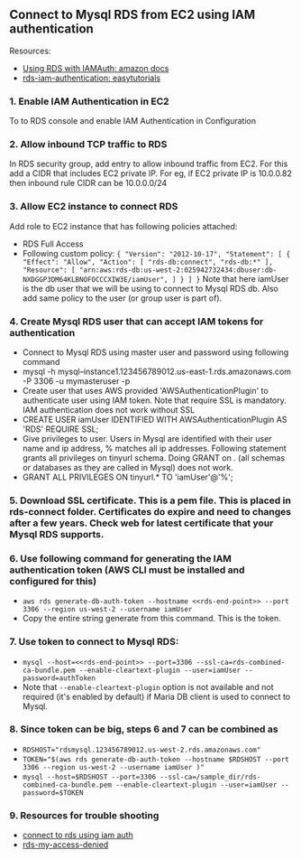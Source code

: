 ## Connect to Mysql RDS from EC2 using IAM authentication
Resources: 
- [Using RDS with IAMAuth: amazon docs](https://docs.aws.amazon.com/AmazonRDS/latest/UserGuide/UsingWithRDS.IAMDBAuth.Connecting.html)
- [rds-iam-authentication: easytutorials](https://www.easytutorials.live/howto/aws-rds-database-iam-authentication-in-spring-boot)

### 1. Enable IAM Authentication in EC2
To to RDS console and enable IAM Authentication in Configuration

### 2. Allow inbound TCP traffic to RDS
In RDS security group, add entry to allow inbound traffic from EC2. For this add a CIDR that includes EC2 private IP. For eg, if EC2 private IP is 10.0.0.82 then inbound rule CIDR can be 10.0.0.0/24

### 3. Allow EC2 instance to connect RDS
Add role to EC2 instance that has following policies attached:
- RDS Full Access
- Following custom policy:
`{
    "Version": "2012-10-17",
    "Statement": [
        {
            "Effect": "Allow",
            "Action": [
                "rds-db:connect",
                "rds-db:*"
            ],
            "Resource": [
                "arn:aws:rds-db:us-west-2:025942732434:dbuser:db-NXDGGP3DM64KLBNOFOCCCXIW3E/iamUser",
            ]
        }
    ]
}`
Note that here iamUser is the db user that we will be using to connect to Mysql RDS db.
Also add same policy to the user (or group user is part of).

### 4. Create Mysql RDS user that can accept IAM tokens for authentication
 - Connect to Mysql RDS using master user and password using following command
  - mysql -h mysql–instance1.123456789012.us-east-1.rds.amazonaws.com -P 3306 -u mymasteruser -p
 - Create user that uses AWS provided 'AWSAuthenticationPlugin' to authenticate user using IAM token. Note that require SSL is mandatory. IAM authentication does not work without SSL
  - CREATE USER iamUser IDENTIFIED WITH AWSAuthenticationPlugin AS 'RDS' REQUIRE SSL;
 - Give privileges to user. Users in Mysql are identified with their user name and ip address, % matches all ip addresses. Following statement grants all privileges on tinyurl schema. Doing GRANT on *.* (all schemas or databases as they are called in Mysql) does not work.
  - GRANT ALL PRIVILEGES ON tinyurl.* TO 'iamUser'@'%'; 
            
### 5. Download SSL certificate. This is a pem file. This is placed in rds-connect folder. Certificates do expire and need to changes after a few years. Check web for latest certificate that your Mysql RDS supports.

### 6. Use following command for generating the IAM authentication token (AWS CLI must be installed and configured for this)
 - `aws rds generate-db-auth-token --hostname <<rds-end-point>> --port 3306 --region us-west-2 --username iamUser`
 - Copy the entire string generate from this command. This is the token.

### 7. Use token to connect to Mysql RDS:
  - `mysql --host=<<rds-end-point>> --port=3306 --ssl-ca=rds-combined-ca-bundle.pem --enable-cleartext-plugin --user=iamUser --password=authToken`
  - Note that `--enable-cleartext-plugin` option is not available and not required (it's enabled by default) if Maria DB client is used to connect to Mysql.

### 8. Since token can be big, steps 6 and 7 can be combined as
 - `RDSHOST="rdsmysql.123456789012.us-west-2.rds.amazonaws.com"`
 - `TOKEN="$(aws rds generate-db-auth-token --hostname $RDSHOST --port 3306 --region us-west-2 --username iamUser )"`
 - `mysql --host=$RDSHOST --port=3306 --ssl-ca=/sample_dir/rds-combined-ca-bundle.pem --enable-cleartext-plugin --user=iamUser --password=$TOKEN`

### 9. Resources for trouble shooting
 - [connect to rds using iam auth](https://aws.amazon.com/blogs/database/use-iam-authentication-to-connect-with-sql-workbenchj-to-amazon-aurora-mysql-or-amazon-rds-for-mysql/)
 - [rds-my-access-denied](https://aws.amazon.com/premiumsupport/knowledge-center/rds-mysql-access-denied/)
